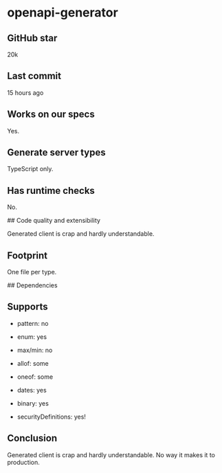 # openapi-generator

## GitHub star

20k

## Last commit

15 hours ago

## Works on our specs

Yes.

## Generate server types

TypeScript only.

## Has runtime checks

No.

## Code quality and extensibility

Generated client is crap and hardly understandable.

## Footprint

One file per type.

## Dependencies

## Supports

- pattern: no

- enum: yes

- max/min: no

- allof: some

- oneof: some

- dates: yes

- binary: yes

- securityDefinitions: yes!

## Conclusion

Generated client is crap and hardly understandable.
No way it makes it to production.
